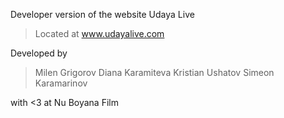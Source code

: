 Developer version of the website Udaya Live
> Located at www.udayalive.com

Developed by
> Milen Grigorov
> Diana Karamiteva
> Kristian Ushatov
> Simeon Karamarinov

with <3 at Nu Boyana Film